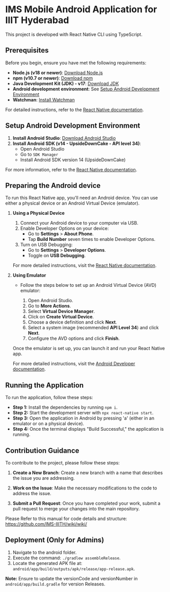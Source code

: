 # IMS Mobile Android Application for IIIT Hyderabad

This project is developed with React Native CLI using TypeScript.

## Prerequisites

Before you begin, ensure you have met the following requirements:

- **Node.js (v18 or newer)**: [Download Node.js](https://nodejs.org/en/download/package-manager/)
- **npm (v10.7 or newer)**: [Download npm](https://docs.npmjs.com/downloading-and-installing-node-js-and-npm)
- **Java Development Kit (JDK) - v17**: [Download JDK](https://openjdk.org/)
- **Android development environment**: See [Setup Android Development Environment](#setup-android-development-environment)
- **Watchman**: [Install Watchman](https://facebook.github.io/watchman/docs/install#buildinstall)

For detailed instructions, refer to the [React Native documentation](https://reactnative.dev/docs/set-up-your-environment).

## Setup Android Development Environment

1. **Install Android Studio**: [Download Android Studio](https://developer.android.com/studio/index.html)
2. **Install Android SDK (v14 - UpsideDownCake - API level 34)**:
   - Open Android Studio
   - Go to `SDK Manager`
   - Install Android SDK version 14 (UpsideDownCake)

For more information, refer to the [React Native documentation](https://reactnative.dev/docs/set-up-your-environment).

## Preparing the Android device
To run this React Native app, you'll need an Android device. You can use either a physical device or an Android Virtual Device (emulator).

1. **Using a Physical Device**

   1. Connect your Android device to your computer via USB.
   2. Enable Developer Options on your device:
       - Go to **Settings** > **About Phone**.
       - Tap **Build Number** seven times to enable Developer Options.
   3. Turn on USB Debugging:
       - Go to **Settings** > **Developer Options**.
       - Toggle on **USB Debugging**.

   For more detailed instructions, visit the [React Native documentation](https://reactnative.dev/docs/running-on-device).

2. **Using Emulator**
   - Follow the steps below to set up an Android Virtual Device (AVD) emulator:

     1. Open Android Studio.
     2. Go to  **More Actions**.
     3. Select **Virtual Device Manager**.
     4. Click on **Create Virtual Device**.
     5. Choose a device definition and click **Next**.
     6. Select a system image (recommended **API Level 34**) and click **Next**.
     7. Configure the AVD options and click **Finish**.

   Once the emulator is set up, you can launch it and run your React Native app.

   For more detailed instructions, visit the [Android Developer documentation](https://developer.android.com/studio/run/managing-avds.html).
   

## Running the Application

To run the application, follow these steps:

- **Step 1:** Install the dependencies by running `npm i`.
- **Step 2:** Start the development server with `npx react-native start`.
- **Step 3:** Open the application in Android by pressing 'a' (either in an emulator or on a physical device).
- **Step 4:** Once the terminal displays "Build Successful," the application is running.
  
## Contribution Guidance

To contribute to the project, please follow these steps:

1. **Create a New Branch**: Create a new branch with a name that describes the issue you are addressing.

2. **Work on the Issue**: Make the necessary modifications to the code to address the issue.

3. **Submit a Pull Request**: Once you have completed your work, submit a pull request to merge your changes into the main repository.
 
Please Refer to this manual for code details and structure: https://github.com/IMS-IIITH/wiki/wiki/

## Deployment (Only for Admins)
1. Navigate to the android folder.
2. Execute the command: `./gradlew assembleRelease`.
3. Locate the generated APK file at: `android/app/build/outputs/apk/release/app-release.apk`.

**Note:** Ensure to update the versionCode and versionNumber in `android/app/build.gradle` for version Releases.
